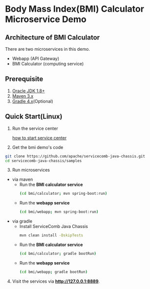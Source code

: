 # Body Mass Index(BMI) Calculator Microservice Demo
## Architecture of BMI Calculator
There are two microservices in this demo.
* Webapp (API Gateway)
* BMI Calculator (computing service)

## Prerequisite
1. [Oracle JDK 1.8+](https://docs.oracle.com/javase/8/docs/technotes/guides/install/install_overview.html)
2. [Maven 3.x](https://maven.apache.org/install.html)
3. [Gradle 4.x](https://gradle.org/install/)(Optional)

## Quick Start(Linux)
1. Run the service center

   [how to start service center](http://servicecomb.apache.org/users/setup-environment/#)

2. Get the bmi demo's code
```bash
git clone https://github.com/apache/servicecomb-java-chassis.git
cd servicecomb-java-chassis/samples
```
3. Run microservices
* via maven
   * Run the **BMI calculator service**
      ```bash
      (cd bmi/calculator; mvn spring-boot:run)
      ```
   * Run the **webapp service**
      ```bash
      (cd bmi/webapp; mvn spring-boot:run)
      ```
* via gradle
   * Install ServiceComb Java Chassis
      ```bash
      mvn clean install -DskipTests
      ```
   * Run the **BMI calculator service**
      ```bash
      (cd bmi/calculator; gradle bootRun)
      ```
   * Run the **webapp service**
      ```bash
      (cd bmi/webapp; gradle bootRun)
      ```
4. Visit the services via **<a>http://127.0.0.1:8889</a>**.
